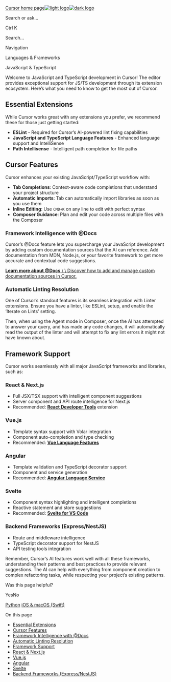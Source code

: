 [Cursor home page![light logo](https://mintlify.s3.us-west-1.amazonaws.com/cursor/images/logo/app-logo.svg)![dark logo](https://mintlify.s3.us-west-1.amazonaws.com/cursor/images/logo/app-logo.svg)](https://docs.cursor.com/)

Search or ask...

Ctrl K

Search...

Navigation

Languages & Frameworks

JavaScript & TypeScript

Welcome to JavaScript and TypeScript development in Cursor! The editor provides exceptional support for JS/TS development through its extension ecosystem. Here’s what you need to know to get the most out of Cursor.

## [​](https://docs.cursor.com/guides/languages/javascript\#essential-extensions)  Essential Extensions

While Cursor works great with any extensions you prefer, we recommend these for those just getting started:

- **ESLint** \- Required for Cursor’s AI-powered lint fixing capabilities
- **JavaScript and TypeScript Language Features** \- Enhanced language support and IntelliSense
- **Path Intellisense** \- Intelligent path completion for file paths

## [​](https://docs.cursor.com/guides/languages/javascript\#cursor-features)  Cursor Features

Cursor enhances your existing JavaScript/TypeScript workflow with:

- **Tab Completions**: Context-aware code completions that understand your project structure
- **Automatic Imports**: Tab can automatically import libraries as soon as you use them
- **Inline Editing**: Use `CMD+K` on any line to edit with perfect syntax
- **Composer Guidance**: Plan and edit your code across multiple files with the Composer

### [​](https://docs.cursor.com/guides/languages/javascript\#framework-intelligence-with-%40docs)  Framework Intelligence with @Docs

Cursor’s @Docs feature lets you supercharge your JavaScript development by adding custom documentation sources that the AI can reference. Add documentation from MDN, Node.js, or your favorite framework to get more accurate and contextual code suggestions.

[**Learn more about @Docs** \\
\\
Discover how to add and manage custom documentation sources in Cursor.](https://docs.cursor.com/context/@-symbols/@-docs)

### [​](https://docs.cursor.com/guides/languages/javascript\#automatic-linting-resolution)  Automatic Linting Resolution

One of Cursor’s standout features is its seamless integration with Linter extensions.
Ensure you have a linter, like ESLint, setup, and enable the ‘Iterate on Lints’ setting.

Then, when using the Agent mode in Composer, once the AI has attempted to answer your query, and has made any code changes, it will automatically read the output of the linter and will attempt to fix any lint errors it might not have known about.

## [​](https://docs.cursor.com/guides/languages/javascript\#framework-support)  Framework Support

Cursor works seamlessly with all major JavaScript frameworks and libraries, such as:

### [​](https://docs.cursor.com/guides/languages/javascript\#react-%26-next-js)  React & Next.js

- Full JSX/TSX support with intelligent component suggestions
- Server component and API route intelligence for Next.js
- Recommended: [**React Developer Tools**](https://marketplace.visualstudio.com/items?itemName=msjsdiag.vscode-react-native) extension

### [​](https://docs.cursor.com/guides/languages/javascript\#vue-js)  Vue.js

- Template syntax support with Volar integration
- Component auto-completion and type checking
- Recommended: [**Vue Language Features**](https://marketplace.visualstudio.com/items?itemName=Vue.volar)

### [​](https://docs.cursor.com/guides/languages/javascript\#angular)  Angular

- Template validation and TypeScript decorator support
- Component and service generation
- Recommended: [**Angular Language Service**](https://marketplace.visualstudio.com/items?itemName=Angular.ng-template)

### [​](https://docs.cursor.com/guides/languages/javascript\#svelte)  Svelte

- Component syntax highlighting and intelligent completions
- Reactive statement and store suggestions
- Recommended: [**Svelte for VS Code**](https://marketplace.visualstudio.com/items?itemName=svelte.svelte-vscode)

### [​](https://docs.cursor.com/guides/languages/javascript\#backend-frameworks-express%2Fnestjs)  Backend Frameworks (Express/NestJS)

- Route and middleware intelligence
- TypeScript decorator support for NestJS
- API testing tools integration

Remember, Cursor’s AI features work well with all these frameworks, understanding their patterns and best practices to provide relevant suggestions. The AI can help with everything from component creation to complex refactoring tasks, while respecting your project’s existing patterns.

Was this page helpful?

YesNo

[Python](https://docs.cursor.com/guides/languages/python) [iOS & macOS (Swift)](https://docs.cursor.com/guides/languages/swift)

On this page

- [Essential Extensions](https://docs.cursor.com/guides/languages/javascript#essential-extensions)
- [Cursor Features](https://docs.cursor.com/guides/languages/javascript#cursor-features)
- [Framework Intelligence with @Docs](https://docs.cursor.com/guides/languages/javascript#framework-intelligence-with-%40docs)
- [Automatic Linting Resolution](https://docs.cursor.com/guides/languages/javascript#automatic-linting-resolution)
- [Framework Support](https://docs.cursor.com/guides/languages/javascript#framework-support)
- [React & Next.js](https://docs.cursor.com/guides/languages/javascript#react-%26-next-js)
- [Vue.js](https://docs.cursor.com/guides/languages/javascript#vue-js)
- [Angular](https://docs.cursor.com/guides/languages/javascript#angular)
- [Svelte](https://docs.cursor.com/guides/languages/javascript#svelte)
- [Backend Frameworks (Express/NestJS)](https://docs.cursor.com/guides/languages/javascript#backend-frameworks-express%2Fnestjs)